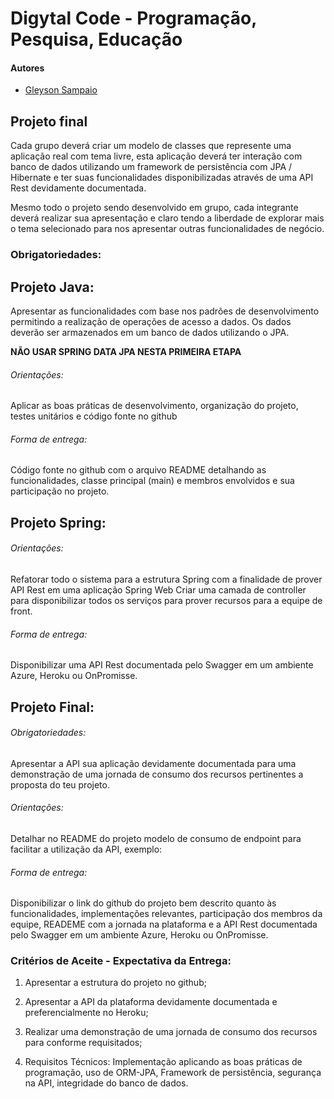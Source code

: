 # Digytal Code - Programação, Pesquisa, Educação

#### Autores
- [Gleyson Sampaio](https://github.com/glysns)

## Projeto final

Cada grupo deverá criar um modelo de classes que represente uma aplicação real com tema livre, esta aplicação deverá ter interação com banco de dados utilizando um framework de persistência com JPA / Hibernate e ter suas funcionalidades disponibilizadas através de uma API Rest devidamente documentada. 

Mesmo todo o projeto sendo desenvolvido em grupo, cada integrante deverá realizar sua apresentação e claro tendo a liberdade de explorar mais o tema selecionado para nos apresentar outras funcionalidades de negócio.


### Obrigatoriedades: 

## Projeto Java: 
Apresentar as funcionalidades com base nos padrões de desenvolvimento permitindo a realização de operações de acesso a dados.
Os dados deverão ser armazenados em um banco de dados utilizando o JPA.

**NÃO USAR SPRING DATA JPA NESTA PRIMEIRA ETAPA**

###### Orientações: 
	
Aplicar as boas práticas de desenvolvimento, organização do projeto, testes unitários e código fonte no github
	
###### Forma de entrega: 

Código fonte no github com o arquivo README detalhando as funcionalidades, classe principal (main) e membros envolvidos e sua participação no projeto.

## Projeto Spring: 

###### Orientações: 
Refatorar todo o sistema para a estrutura Spring com a finalidade de prover API Rest em uma aplicação Spring Web
Criar uma camada de controller para disponibilizar todos os serviços para prover recursos para a equipe de front.

###### Forma de entrega: 

Disponibilizar uma API Rest documentada pelo Swagger em um ambiente Azure, Heroku ou OnPromisse.

## Projeto Final:

###### Obrigatoriedades:
Apresentar a API sua aplicação devidamente documentada para uma demonstração de uma jornada de consumo dos recursos pertinentes a proposta do teu projeto.

###### Orientações: 
Detalhar no README do projeto modelo de consumo de endpoint para facilitar a utilização da API, exemplo:

###### Forma de entrega: 

Disponibilizar o link do github do projeto bem descrito quanto às funcionalidades, implementações relevantes, participação dos membros da equipe, READEME com a jornada na plataforma e a API Rest documentada pelo Swagger em um ambiente Azure, Heroku ou OnPromisse.

### Critérios de Aceite - Expectativa da Entrega: 

1.	Apresentar a estrutura do projeto no github;

2.	Apresentar a API da plataforma devidamente documentada e preferencialmente no Heroku;

3.	Realizar uma demonstração de uma jornada de consumo dos recursos para conforme requisitados;

4.	Requisitos Técnicos: Implementação aplicando as boas práticas de programação, uso de ORM-JPA, Framework de persistência, segurança na API, integridade do banco de dados. 
 
